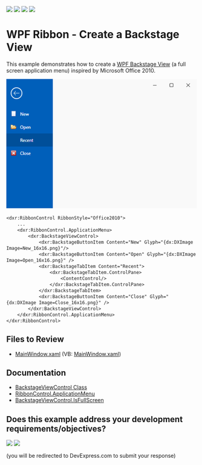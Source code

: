 <!-- default badges list -->
![](https://img.shields.io/endpoint?url=https://codecentral.devexpress.com/api/v1/VersionRange/128655517/22.2.2%2B)
[![](https://img.shields.io/badge/Open_in_DevExpress_Support_Center-FF7200?style=flat-square&logo=DevExpress&logoColor=white)](https://supportcenter.devexpress.com/ticket/details/T325047)
[![](https://img.shields.io/badge/📖_How_to_use_DevExpress_Examples-e9f6fc?style=flat-square)](https://docs.devexpress.com/GeneralInformation/403183)
[![](https://img.shields.io/badge/💬_Leave_Feedback-feecdd?style=flat-square)](#does-this-example-address-your-development-requirementsobjectives)
<!-- default badges end -->

# WPF Ribbon - Create a Backstage View 

This example demonstrates how to create a [WPF Backstage View](https://docs.devexpress.com/WPF/DevExpress.Xpf.Ribbon.BackstageViewControl) (a full screen application menu) inspired by Microsoft Office 2010.

![WPF Ribbon - Backstage View, DevExpress](https://raw.githubusercontent.com/DevExpress-Examples/wpf-ribbon-create-backstage-view/22.2.2%2B/media/wpf-ribbon-backstageview-devexpress.png)

```xaml
<dxr:RibbonControl RibbonStyle="Office2010">
    ...
    <dxr:RibbonControl.ApplicationMenu>
        <dxr:BackstageViewControl>
            <dxr:BackstageButtonItem Content="New" Glyph="{dx:DXImage Image=New_16x16.png}"/>
            <dxr:BackstageButtonItem Content="Open" Glyph="{dx:DXImage Image=Open_16x16.png}" />
            <dxr:BackstageTabItem Content="Recent">
                <dxr:BackstageTabItem.ControlPane>
                    <ContentControl/>
                </dxr:BackstageTabItem.ControlPane>
            </dxr:BackstageTabItem>
            <dxr:BackstageButtonItem Content="Close" Glyph="{dx:DXImage Image=Close_16x16.png}" />
        </dxr:BackstageViewControl>
    </dxr:RibbonControl.ApplicationMenu>
</dxr:RibbonControl>
```

## Files to Review

* [MainWindow.xaml](./CS/MainWindow.xaml) (VB: [MainWindow.xaml](./VB/MainWindow.xaml))


## Documentation

* [BackstageViewControl Class](https://docs.devexpress.com/WPF/DevExpress.Xpf.Ribbon.BackstageViewControl)
* [RibbonControl.ApplicationMenu](https://docs.devexpress.com/WPF/DevExpress.Xpf.Ribbon.RibbonControl.ApplicationMenu)
* [BackstageViewControl.IsFullScreen](https://docs.devexpress.com/WPF/DevExpress.Xpf.Ribbon.BackstageViewControl.IsFullScreen)
<!-- feedback -->
## Does this example address your development requirements/objectives?

[<img src="https://www.devexpress.com/support/examples/i/yes-button.svg"/>](https://www.devexpress.com/support/examples/survey.xml?utm_source=github&utm_campaign=wpf-ribbon-create-backstage-view&~~~was_helpful=yes) [<img src="https://www.devexpress.com/support/examples/i/no-button.svg"/>](https://www.devexpress.com/support/examples/survey.xml?utm_source=github&utm_campaign=wpf-ribbon-create-backstage-view&~~~was_helpful=no)

(you will be redirected to DevExpress.com to submit your response)
<!-- feedback end -->
